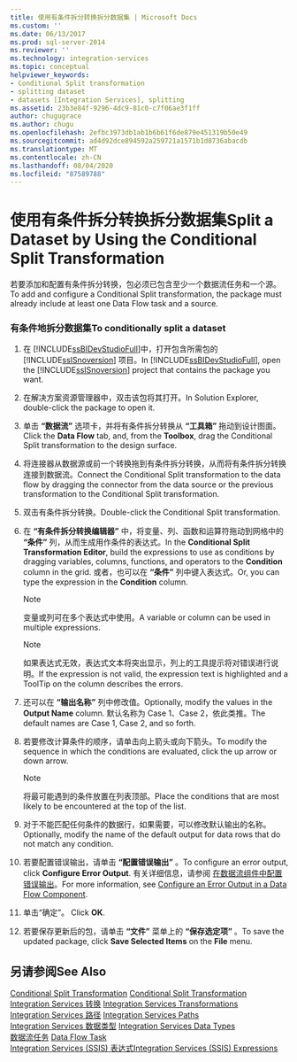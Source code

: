```yaml
---
title: 使用有条件拆分转换拆分数据集 | Microsoft Docs
ms.custom: ''
ms.date: 06/13/2017
ms.prod: sql-server-2014
ms.reviewer: ''
ms.technology: integration-services
ms.topic: conceptual
helpviewer_keywords:
- Conditional Split transformation
- splitting dataset
- datasets [Integration Services], splitting
ms.assetid: 23b3e84f-9296-4dc9-81c0-c7f06ae3f1ff
author: chugugrace
ms.author: chugu
ms.openlocfilehash: 2efbc3973db1ab1b6b61f6de879e451319b50e49
ms.sourcegitcommit: ad4d92dce894592a259721a1571b1d8736abacdb
ms.translationtype: MT
ms.contentlocale: zh-CN
ms.lasthandoff: 08/04/2020
ms.locfileid: "87589788"
---
```

# <a name="split-a-dataset-by-using-the-conditional-split-transformation"></a><span data-ttu-id="fc0dd-102">使用有条件拆分转换拆分数据集</span><span class="sxs-lookup"><span data-stu-id="fc0dd-102">Split a Dataset by Using the Conditional Split Transformation</span></span>
  <span data-ttu-id="fc0dd-103">若要添加和配置有条件拆分转换，包必须已包含至少一个数据流任务和一个源。</span><span class="sxs-lookup"><span data-stu-id="fc0dd-103">To add and configure a Conditional Split transformation, the package must already include at least one Data Flow task and a source.</span></span>  
  
### <a name="to-conditionally-split-a-dataset"></a><span data-ttu-id="fc0dd-104">有条件地拆分数据集</span><span class="sxs-lookup"><span data-stu-id="fc0dd-104">To conditionally split a dataset</span></span>  
  
1.  <span data-ttu-id="fc0dd-105">在 [!INCLUDE[ssBIDevStudioFull](../../../includes/ssbidevstudiofull-md.md)]中，打开包含所需包的 [!INCLUDE[ssISnoversion](../../../includes/ssisnoversion-md.md)] 项目。</span><span class="sxs-lookup"><span data-stu-id="fc0dd-105">In [!INCLUDE[ssBIDevStudioFull](../../../includes/ssbidevstudiofull-md.md)], open the [!INCLUDE[ssISnoversion](../../../includes/ssisnoversion-md.md)] project that contains the package you want.</span></span>  
  
2.  <span data-ttu-id="fc0dd-106">在解决方案资源管理器中，双击该包将其打开。</span><span class="sxs-lookup"><span data-stu-id="fc0dd-106">In Solution Explorer, double-click the package to open it.</span></span>  
  
3.  <span data-ttu-id="fc0dd-107">单击 **“数据流”** 选项卡，并将有条件拆分转换从 **“工具箱”** 拖动到设计图面。</span><span class="sxs-lookup"><span data-stu-id="fc0dd-107">Click the **Data Flow** tab, and, from the **Toolbox**, drag the Conditional Split transformation to the design surface.</span></span>  
  
4.  <span data-ttu-id="fc0dd-108">将连接器从数据源或前一个转换拖到有条件拆分转换，从而将有条件拆分转换连接到数据流。</span><span class="sxs-lookup"><span data-stu-id="fc0dd-108">Connect the Conditional Split transformation to the data flow by dragging the connector from the data source or the previous transformation to the Conditional Split transformation.</span></span>  
  
5.  <span data-ttu-id="fc0dd-109">双击有条件拆分转换。</span><span class="sxs-lookup"><span data-stu-id="fc0dd-109">Double-click the Conditional Split transformation.</span></span>  
  
6.  <span data-ttu-id="fc0dd-110">在 **“有条件拆分转换编辑器”** 中，将变量、列、函数和运算符拖动到网格中的 **“条件”** 列，从而生成用作条件的表达式。</span><span class="sxs-lookup"><span data-stu-id="fc0dd-110">In the **Conditional Split Transformation Editor**, build the expressions to use as conditions by dragging variables, columns, functions, and operators to the **Condition** column in the grid.</span></span> <span data-ttu-id="fc0dd-111">或者，也可以在 **“条件”** 列中键入表达式。</span><span class="sxs-lookup"><span data-stu-id="fc0dd-111">Or, you can type the expression in the **Condition** column.</span></span>  
  
    > [!NOTE]  
    >  <span data-ttu-id="fc0dd-112">变量或列可在多个表达式中使用。</span><span class="sxs-lookup"><span data-stu-id="fc0dd-112">A variable or column can be used in multiple expressions.</span></span>  
  
    > [!NOTE]  
    >  <span data-ttu-id="fc0dd-113">如果表达式无效，表达式文本将突出显示，列上的工具提示将对错误进行说明。</span><span class="sxs-lookup"><span data-stu-id="fc0dd-113">If the expression is not valid, the expression text is highlighted and a ToolTip on the column describes the errors.</span></span>  
  
7.  <span data-ttu-id="fc0dd-114">还可以在 **“输出名称”** 列中修改值。</span><span class="sxs-lookup"><span data-stu-id="fc0dd-114">Optionally, modify the values in the **Output Name** column.</span></span> <span data-ttu-id="fc0dd-115">默认名称为 Case 1、Case 2，依此类推。</span><span class="sxs-lookup"><span data-stu-id="fc0dd-115">The default names are Case 1, Case 2, and so forth.</span></span>  
  
8.  <span data-ttu-id="fc0dd-116">若要修改计算条件的顺序，请单击向上箭头或向下箭头。</span><span class="sxs-lookup"><span data-stu-id="fc0dd-116">To modify the sequence in which the conditions are evaluated, click the up arrow or down arrow.</span></span>  
  
    > [!NOTE]  
    >  <span data-ttu-id="fc0dd-117">将最可能遇到的条件放置在列表顶部。</span><span class="sxs-lookup"><span data-stu-id="fc0dd-117">Place the conditions that are most likely to be encountered at the top of the list.</span></span>  
  
9. <span data-ttu-id="fc0dd-118">对于不能匹配任何条件的数据行，如果需要，可以修改默认输出的名称。</span><span class="sxs-lookup"><span data-stu-id="fc0dd-118">Optionally, modify the name of the default output for data rows that do not match any condition.</span></span>  
  
10. <span data-ttu-id="fc0dd-119">若要配置错误输出，请单击 **“配置错误输出”** 。</span><span class="sxs-lookup"><span data-stu-id="fc0dd-119">To configure an error output, click **Configure Error Output**.</span></span> <span data-ttu-id="fc0dd-120">有关详细信息，请参阅 [在数据流组件中配置错误输出](../../configure-an-error-output-in-a-data-flow-component.md)。</span><span class="sxs-lookup"><span data-stu-id="fc0dd-120">For more information, see [Configure an Error Output in a Data Flow Component](../../configure-an-error-output-in-a-data-flow-component.md).</span></span>  
  
11. <span data-ttu-id="fc0dd-121">单击“确定”。 </span><span class="sxs-lookup"><span data-stu-id="fc0dd-121">Click **OK**.</span></span>  
  
12. <span data-ttu-id="fc0dd-122">若要保存更新后的包，请单击 **“文件”** 菜单上的 **“保存选定项”** 。</span><span class="sxs-lookup"><span data-stu-id="fc0dd-122">To save the updated package, click **Save Selected Items** on the **File** menu.</span></span>  
  
## <a name="see-also"></a><span data-ttu-id="fc0dd-123">另请参阅</span><span class="sxs-lookup"><span data-stu-id="fc0dd-123">See Also</span></span>  
 <span data-ttu-id="fc0dd-124">[Conditional Split Transformation](conditional-split-transformation.md) </span><span class="sxs-lookup"><span data-stu-id="fc0dd-124">[Conditional Split Transformation](conditional-split-transformation.md) </span></span>  
 <span data-ttu-id="fc0dd-125">[Integration Services 转换](integration-services-transformations.md) </span><span class="sxs-lookup"><span data-stu-id="fc0dd-125">[Integration Services Transformations](integration-services-transformations.md) </span></span>  
 <span data-ttu-id="fc0dd-126">[Integration Services 路径](../integration-services-paths.md) </span><span class="sxs-lookup"><span data-stu-id="fc0dd-126">[Integration Services Paths](../integration-services-paths.md) </span></span>  
 <span data-ttu-id="fc0dd-127">[Integration Services 数据类型](../integration-services-data-types.md) </span><span class="sxs-lookup"><span data-stu-id="fc0dd-127">[Integration Services Data Types](../integration-services-data-types.md) </span></span>  
 <span data-ttu-id="fc0dd-128">[数据流任务](../../control-flow/data-flow-task.md) </span><span class="sxs-lookup"><span data-stu-id="fc0dd-128">[Data Flow Task](../../control-flow/data-flow-task.md) </span></span>  
 [<span data-ttu-id="fc0dd-129">Integration Services (SSIS) 表达式</span><span class="sxs-lookup"><span data-stu-id="fc0dd-129">Integration Services &#40;SSIS&#41; Expressions</span></span>](../../expressions/integration-services-ssis-expressions.md)  
  
  
